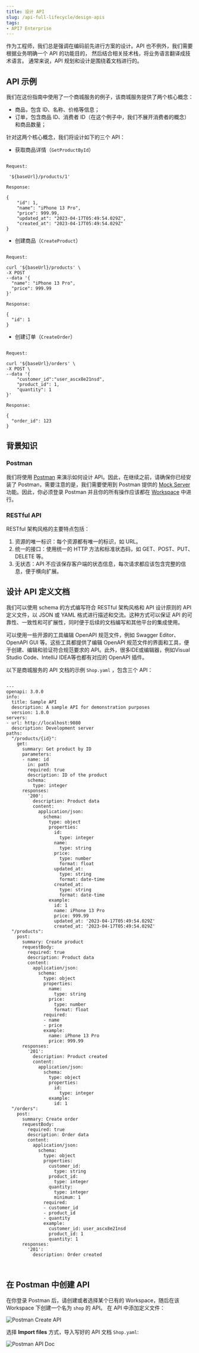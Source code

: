 ```yaml
---
title: 设计 API
slug: /api-full-lifecycle/design-apis
tags:
- API7 Enterprise
---
```


作为工程师，我们总是强调在编码前先进行方案的设计。API 也不例外，我们需要根据业务明确一个 API 的功能目的，
然后结合相关技术栈，将业务语言翻译成技术语言。 通常来说，API 规划和设计是围绕着文档进行的。 

## API 示例

我们在这份指南中使用了一个商城服务的例子，该商城服务提供了两个核心概念：

* 商品，包含 ID、名称、价格等信息；
* 订单，包含商品 ID、消费者 ID（在这个例子中，我们不展开消费者的概念）和商品数量；

针对这两个核心概念，我们将设计如下的三个 API：

* 获取商品详情（`GetProductById`）

```shell

Request:

 '${baseUrl}/products/1' 

Response:

{
    "id": 1,
    "name": "iPhone 13 Pro",
    "price": 999.99,
    "updated_at": "2023-04-17T05:49:54.029Z",
    "created_at": "2023-04-17T05:49:54.029Z"
}

```

* 创建商品（`CreateProduct`）

```shell

Request:

curl '${baseUrl}/products' \
-X POST
--data '{
  "name": "iPhone 13 Pro",
  "price": 999.99
}'

Response:

{
  "id": 1
}

```
* 创建订单（`CreateOrder`）

```shell

Request:

curl '${baseUrl}/orders' \
-X POST \
--data '{
    "customer_id":"user_ascx8e21nsd", 
    "product_id": 1,
    "quantity": 1
}'

Response:

{
  "order_id": 123
}

```

## 背景知识

### Postman

我们将使用 [Postman](https://www.postman.com/) 来演示如何设计 API。因此，在继续之前，请确保你已经安装了 Postman，需要注意的是，我们需要使用到
Postman 提供的 [Mock Server](https://learning.postman.com/docs/designing-and-developing-your-api/mocking-data/setting-up-mock/) 功能。因此，你必须登录 Postman 并且你的所有操作应该都在 [Workspace](https://learning.postman.com/docs/collaborating-in-postman/using-workspaces/) 中进行。

### RESTful API

RESTful 架构风格的主要特点包括：
1. 资源的唯一标识：每个资源都有唯一的标识，如 URL。
2. 统一的接口：使用统一的 HTTP 方法和标准状态码，如 GET、POST、PUT、DELETE 等。
3. 无状态：API 不应该保存客户端的状态信息，每次请求都应该包含完整的信息，便于横向扩展。

## 设计 API 定义文档

我们可以使用 schema 的方式编写符合 RESTful 架构风格和 API 设计原则的 API 定义文件，以 JSON 或 YAML 格式进行描述和交流。这种方式可以保证 API 的可靠性、一致性和可扩展性，同时便于后续的文档编写和其他平台的集成使用。

可以使用一些开源的工具编辑 OpenAPI 规范文件，例如 Swagger Editor、OpenAPI GUI 等。这些工具都提供了编辑 OpenAPI 规范文件的界面和工具，便于创建、编辑和验证符合规范要求的 API。此外，很多IDE或编辑器，例如Visual Studio Code、IntelliJ IDEA等也都有对应的 OpenAPI 插件。

以下是商城服务的 API 文档的示例 `Shop.yaml` ，包含三个 API：

```shell

---
openapi: 3.0.0
info:
  title: Sample API
  description: A sample API for demonstration purposes
  version: 1.0.0
servers:
- url: http://localhost:9080
  description: Development server
paths:
  "/products/{id}":
    get:
      summary: Get product by ID
      parameters:
      - name: id
        in: path
        required: true
        description: ID of the product
        schema:
          type: integer
      responses:
        '200':
          description: Product data
          content:
            application/json:
              schema:
                type: object
                properties:
                  id:
                    type: integer
                  name:
                    type: string
                  price:
                    type: number
                    format: float
                  updated_at:
                    type: string
                    format: date-time
                  created_at:
                    type: string
                    format: date-time
                example:
                  id: 1
                  name: iPhone 13 Pro
                  price: 999.99
                  updated_at: '2023-04-17T05:49:54.029Z'
                  created_at: '2023-04-17T05:49:54.029Z'
  "/products":
    post:
      summary: Create product
      requestBody:
        required: true
        description: Product data
        content:
          application/json:
            schema:
              type: object
              properties:
                name:
                  type: string
                price:
                  type: number
                  format: float
              required:
              - name
              - price
              example:
                name: iPhone 13 Pro
                price: 999.99
      responses:
        '201':
          description: Product created
          content:
            application/json:
              schema:
                type: object
                properties:
                  id:
                    type: integer
                example:
                  id: 1
  "/orders":
    post:
      summary: Create order
      requestBody:
        required: true
        description: Order data
        content:
          application/json:
            schema:
              type: object
              properties:
                customer_id:
                  type: string
                product_id:
                  type: integer
                quantity:
                  type: integer
                  minimum: 1
              required:
              - customer_id
              - product_id
              - quantity
              example:
                customer_id: user_ascx8e21nsd
                product_id: 1
                quantity: 1
      responses:
        '201':
          description: Order created



```

## 在 Postman 中创建 API

在你登录 Postman 后，请创建或者选择某个已有的 Workspace，随后在该 Workspace 下创建一个名为 `shop` 的 API。
在 API 中添加定义文件：

![Postman Create API](https://static.apiseven.com/uploads/2023/05/21/tmcGd9HG_postmancreateapi.png)

选择 **Import files** 方式，导入写好的 API 文档 `Shop.yaml`:

![Postman API Doc](https://static.apiseven.com/uploads/2023/05/21/GEEOLj6A_postmanapidoc.png)
